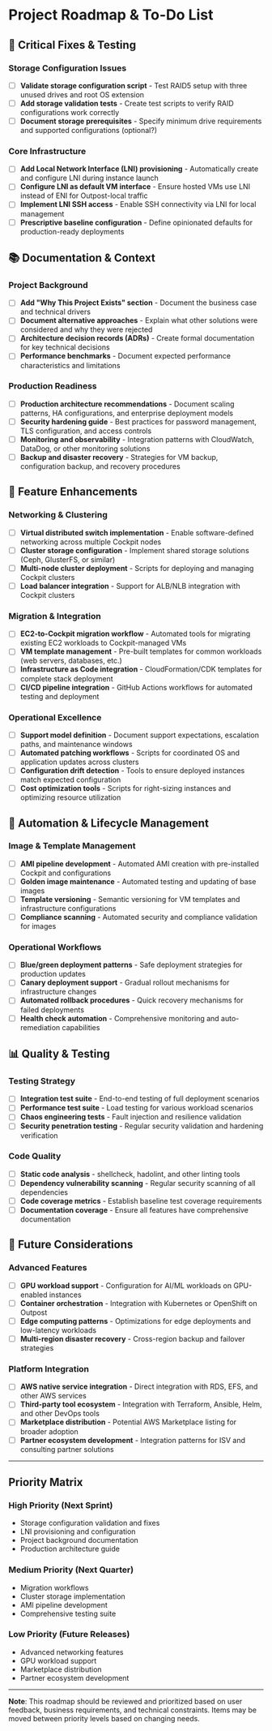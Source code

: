 # Project Roadmap & To-Do List

## 🔧 Critical Fixes & Testing

### Storage Configuration Issues
- [ ] **Validate storage configuration script** - Test RAID5 setup with three unused drives and root OS extension
- [ ] **Add storage validation tests** - Create test scripts to verify RAID configurations work correctly
- [ ] **Document storage prerequisites** - Specify minimum drive requirements and supported configurations (optional?)

### Core Infrastructure
- [ ] **Add Local Network Interface (LNI) provisioning** - Automatically create and configure LNI during instance launch
- [ ] **Configure LNI as default VM interface** - Ensure hosted VMs use LNI instead of ENI for Outpost-local traffic
- [ ] **Implement LNI SSH access** - Enable SSH connectivity via LNI for local management
- [ ] **Prescriptive baseline configuration** - Define opinionated defaults for production-ready deployments

## 📚 Documentation & Context

### Project Background
- [ ] **Add "Why This Project Exists" section** - Document the business case and technical drivers
- [ ] **Document alternative approaches** - Explain what other solutions were considered and why they were rejected
- [ ] **Architecture decision records (ADRs)** - Create formal documentation for key technical decisions
- [ ] **Performance benchmarks** - Document expected performance characteristics and limitations

### Production Readiness
- [ ] **Production architecture recommendations** - Document scaling patterns, HA configurations, and enterprise deployment models
- [ ] **Security hardening guide** - Best practices for password management, TLS configuration, and access controls
- [ ] **Monitoring and observability** - Integration patterns with CloudWatch, DataDog, or other monitoring solutions
- [ ] **Backup and disaster recovery** - Strategies for VM backup, configuration backup, and recovery procedures

## 🚀 Feature Enhancements

### Networking & Clustering
- [ ] **Virtual distributed switch implementation** - Enable software-defined networking across multiple Cockpit nodes
- [ ] **Cluster storage configuration** - Implement shared storage solutions (Ceph, GlusterFS, or similar)
- [ ] **Multi-node cluster deployment** - Scripts for deploying and managing Cockpit clusters
- [ ] **Load balancer integration** - Support for ALB/NLB integration with Cockpit clusters

### Migration & Integration
- [ ] **EC2-to-Cockpit migration workflow** - Automated tools for migrating existing EC2 workloads to Cockpit-managed VMs
- [ ] **VM template management** - Pre-built templates for common workloads (web servers, databases, etc.)
- [ ] **Infrastructure as Code integration** - CloudFormation/CDK templates for complete stack deployment
- [ ] **CI/CD pipeline integration** - GitHub Actions workflows for automated testing and deployment

### Operational Excellence
- [ ] **Support model definition** - Document support expectations, escalation paths, and maintenance windows
- [ ] **Automated patching workflows** - Scripts for coordinated OS and application updates across clusters
- [ ] **Configuration drift detection** - Tools to ensure deployed instances match expected configuration
- [ ] **Cost optimization tools** - Scripts for right-sizing instances and optimizing resource utilization

## 🔄 Automation & Lifecycle Management

### Image & Template Management
- [ ] **AMI pipeline development** - Automated AMI creation with pre-installed Cockpit and configurations
- [ ] **Golden image maintenance** - Automated testing and updating of base images
- [ ] **Template versioning** - Semantic versioning for VM templates and infrastructure configurations
- [ ] **Compliance scanning** - Automated security and compliance validation for images

### Operational Workflows
- [ ] **Blue/green deployment patterns** - Safe deployment strategies for production updates
- [ ] **Canary deployment support** - Gradual rollout mechanisms for infrastructure changes
- [ ] **Automated rollback procedures** - Quick recovery mechanisms for failed deployments
- [ ] **Health check automation** - Comprehensive monitoring and auto-remediation capabilities

## 📊 Quality & Testing

### Testing Strategy
- [ ] **Integration test suite** - End-to-end testing of full deployment scenarios
- [ ] **Performance test suite** - Load testing for various workload scenarios  
- [ ] **Chaos engineering tests** - Fault injection and resilience validation
- [ ] **Security penetration testing** - Regular security validation and hardening verification

### Code Quality
- [ ] **Static code analysis** - shellcheck, hadolint, and other linting tools
- [ ] **Dependency vulnerability scanning** - Regular security scanning of all dependencies
- [ ] **Code coverage metrics** - Establish baseline test coverage requirements
- [ ] **Documentation coverage** - Ensure all features have comprehensive documentation

## 🎯 Future Considerations

### Advanced Features
- [ ] **GPU workload support** - Configuration for AI/ML workloads on GPU-enabled instances
- [ ] **Container orchestration** - Integration with Kubernetes or OpenShift on Outpost
- [ ] **Edge computing patterns** - Optimizations for edge deployments and low-latency workloads
- [ ] **Multi-region disaster recovery** - Cross-region backup and failover strategies

### Platform Integration
- [ ] **AWS native service integration** - Direct integration with RDS, EFS, and other AWS services
- [ ] **Third-party tool ecosystem** - Integration with Terraform, Ansible, Helm, and other DevOps tools
- [ ] **Marketplace distribution** - Potential AWS Marketplace listing for broader adoption
- [ ] **Partner ecosystem development** - Integration patterns for ISV and consulting partner solutions

---

## Priority Matrix

### High Priority (Next Sprint)
- Storage configuration validation and fixes
- LNI provisioning and configuration  
- Project background documentation
- Production architecture guide

### Medium Priority (Next Quarter)
- Migration workflows
- Cluster storage implementation
- AMI pipeline development
- Comprehensive testing suite

### Low Priority (Future Releases)
- Advanced networking features
- GPU workload support
- Marketplace distribution
- Partner ecosystem development

---

**Note**: This roadmap should be reviewed and prioritized based on user feedback, business requirements, and technical constraints. Items may be moved between priority levels based on changing needs.